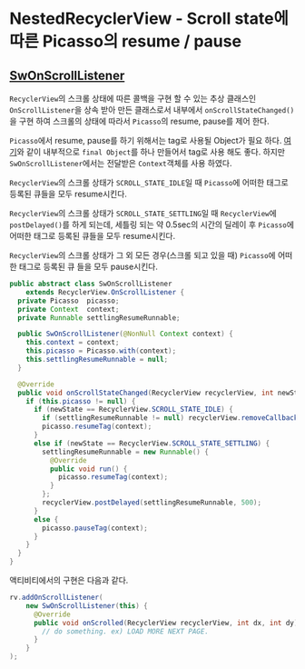 # NestedRecyclerView - Scroll state에 따른 Picasso의 resume / pause

## [SwOnScrollListener](https://github.com/ksu3101/NestedRecyclerView/blob/master/app/src/main/java/kr/swkang/nestedrecyclerview/utils/rvs/SwOnScrollListener.java) 
`RecyclerView`의 스크롤 상태에 따른 콜백을 구현 할 수 있는 추상 클래스인 `OnScrollListener`을 상속 받아 만든 클래스로서 내부에서 `onScrollStateChanged()`을 구현 하여 스크롤의 상태에 따라서 `Picasso`의 resume, pause를 제어 한다.

`Picasso`에서 resume, pause를 하기 위해서는 tag로 사용될 Object가 필요 하다. [여기](https://nullpointer.wtf/android/image-loading-with-picasso/)와 같이 내부적으로 `final Object`를 하나 만들어서 tag로 사용 해도 좋다. 하지만 `SwOnScrollListener`에서는 전달받은 `Context`객체를 사용 하였다.

`RecyclerView`의 스크롤 상태가 `SCROLL_STATE_IDLE`일 때 `Picasso`에 어떠한 태그로 등록된 큐들을 모두 resume시킨다.

`RecyclerView`의 스크롤 상태가 `SCROLL_STATE_SETTLING`일 때 `RecyclerView`에 `postDelayed()`를 하게 되는데, 세틀링 되는 약 0.5sec의 시간의 딜레이 후 `Picasso`에 어떠한 태그로 등록된 큐들을 모두 resume시킨다.

`RecyclerView`의 스크롤 상태가 그 외 모든 경우(스크롤 되고 있을 때) `Picasso`에 어떠한 태그로 등록된 큐 들을 모두 pause시킨다.

```java
public abstract class SwOnScrollListener
    extends RecyclerView.OnScrollListener {
  private Picasso  picasso;
  private Context  context;
  private Runnable settlingResumeRunnable;

  public SwOnScrollListener(@NonNull Context context) {
    this.context = context;
    this.picasso = Picasso.with(context);
    this.settlingResumeRunnable = null;
  }

  @Override
  public void onScrollStateChanged(RecyclerView recyclerView, int newState) {
    if (this.picasso != null) {
      if (newState == RecyclerView.SCROLL_STATE_IDLE) {
        if (settlingResumeRunnable != null) recyclerView.removeCallbacks(settlingResumeRunnable);
        picasso.resumeTag(context);
      }
      else if (newState == RecyclerView.SCROLL_STATE_SETTLING) {
        settlingResumeRunnable = new Runnable() {
          @Override
          public void run() {
            picasso.resumeTag(context);
          }
        };
        recyclerView.postDelayed(settlingResumeRunnable, 500);
      }
      else {
        picasso.pauseTag(context);
      }
    }
  }
}
```

액티비티에서의 구현은 다음과 같다.

```java
rv.addOnScrollListener(
    new SwOnScrollListener(this) {
      @Override
      public void onScrolled(RecyclerView recyclerView, int dx, int dy) {
        // do something. ex) LOAD MORE NEXT PAGE. 
      }
    }
);
```


